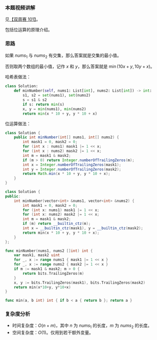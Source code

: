 ### 本题视频讲解

见[【双周赛 101】](https://www.bilibili.com/video/BV1Ga4y1M72A/)。

包括位运算的原理介绍。

### 思路

如果 $\textit{nums}_1$ 与 $\textit{nums}_2$ 有交集，那么答案就是交集的最小值。

否则取两个数组的最小值，记作 $x$ 和 $y$，那么答案就是 $\min(10x+y, 10y+x)$。

哈希表做法：

```py
class Solution:
    def minNumber(self, nums1: List[int], nums2: List[int]) -> int:
        s1, s2 = set(nums1), set(nums2)
        s = s1 & s2
        if s: return min(s)
        x, y = min(nums1), min(nums2)
        return min(x * 10 + y, y * 10 + x)
```

位运算做法：

```java [sol1-Java]
class Solution {
    public int minNumber(int[] nums1, int[] nums2) {
        int mask1 = 0, mask2 = 0;
        for (int x : nums1) mask1 |= 1 << x;
        for (int x : nums2) mask2 |= 1 << x;
        int m = mask1 & mask2;
        if (m > 0) return Integer.numberOfTrailingZeros(m);
        int x = Integer.numberOfTrailingZeros(mask1);
        int y = Integer.numberOfTrailingZeros(mask2);
        return Math.min(x * 10 + y, y * 10 + x);
    }
}
```

```cpp [sol1-C++]
class Solution {
public:
    int minNumber(vector<int> &nums1, vector<int> &nums2) {
        int mask1 = 0, mask2 = 0;
        for (int x: nums1) mask1 |= 1 << x;
        for (int x: nums2) mask2 |= 1 << x;
        int m = mask1 & mask2;
        if (m) return __builtin_ctz(m);
        int x = __builtin_ctz(mask1), y = __builtin_ctz(mask2);
        return min(x * 10 + y, y * 10 + x);
    }
};
```

```go [sol1-Go]
func minNumber(nums1, nums2 []int) int {
	var mask1, mask2 uint
	for _, x := range nums1 { mask1 |= 1 << x }
	for _, x := range nums2 { mask2 |= 1 << x }
	if m := mask1 & mask2; m > 0 {
		return bits.TrailingZeros(m)
	}
	x, y := bits.TrailingZeros(mask1), bits.TrailingZeros(mask2)
	return min(x*10+y, y*10+x)
}

func min(a, b int) int { if b < a { return b }; return a }
```

### 复杂度分析

- 时间复杂度：$O(n+m)$，其中 $n$ 为 $\textit{nums}_1$ 的长度，$m$ 为 $\textit{nums}_2$ 的长度。
- 空间复杂度：$O(1)$。仅用到若干额外变量。
